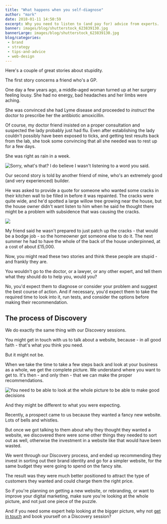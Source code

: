 ```yaml
---
title: "What happens when you self-diagnose"
author: "mark"
date: 2018-01-11 14:50:59
excerpt: Why you need to listen to (and pay for) advice from experts.
banner: images/blog/shutterstock_623839130.jpg
bannerLarge: images/blog/shutterstock_623839130.jpg
blog/categories: 
 - brand
 - strategy
 - tips-and-advice
 - web-design
---
```


Here's a couple of great stories about stupidity.

The first story concerns a friend who's a GP.

One day a few years ago, a middle-aged woman turned up at her surgery feeling lousy. She had no energy, bad headaches and her limbs were aching.

She was convinced she had Lyme disease and proceeded to *instruct* the doctor to prescribe her the antibiotic amoxicillin.

Of course, my doctor friend insisted on a proper consultation and suspected the lady probably just had flu. Even after establishing the lady couldn't possibly have been exposed to ticks, and getting test results back from the lab, she took some convincing that all she needed was to rest up for a few days.

She was right as rain in a week.

![](images/blog/shutterstock_559349281.jpg "Sorry, what's that? I do believe I wasn't listening to a word you said.")

Our second story is told by another friend of mine, who's an extremely good (and very experienced) builder.

He was asked to provide a quote for someone who wanted some cracks in their kitchen wall to be filled in before it was repainted. The cracks were quite wide, and he'd spotted a large willow tree growing near the house, but the house owner didn't want listen to him when he said he thought there might be a problem with subsidence that was causing the cracks.

![](images/blog/shutterstock_628403774.jpg)

My friend said he wasn't prepared to just patch up the cracks - that would be a bodge job - so the homeowner got someone else to do it. The next summer he had to have the whole of the back of the house underpinned, at a cost of about £15,000.

Now, you might read these two stories and think these people are stupid - and frankly they are.

You wouldn't go to the doctor, or a lawyer, or any other expert, and tell them what they should do to help you, would you?

No, you'd expect them to diagnose or consider your problem and suggest the best course of action. And if necessary, you'd expect them to take the required time to look into it, run tests, and consider the options before making their recommendation.

## The process of Discovery

We do exactly the same thing with our Discovery sessions.

You might get in touch with us to talk about a website, because - in all good faith - that's what you think you need.

But it might not be.

When we take the time to take a few steps back and look at your business as a whole, we get the complete picture. We understand where you want to get to. It's then - and only then - that we can make the proper recommendations.

![](images/blog/shutterstock_601953185.jpg "You need to be able to look at the whole picture to be able to make good decisions")

And they might be different to what you were expecting.

Recently, a prospect came to us because they wanted a fancy new website. Lots of bells and whistles.

But once we got talking to them about why they thought they wanted a website, we discovered there were some other things they needed to sort out as well, otherwise the investment in a website like that would have been wasted.

We went through our Discovery process, and ended up recommending they invest in sorting out their brand identity and go for a simpler website, for the same budget they were going to spend on the fancy site.

The result was they were much better positioned to attract the type of customers they wanted and could charge them the right price.

So if you're planning on getting a new website, or rebranding, or want to improve your digital marketing, make sure you're looking at the whole picture, and not just one piece of the puzzle.

And if you need some expert help looking at the bigger picture, why not [get in touch](http://www.tomango.co.uk/contact/) and book yourself on a Discovery session?


